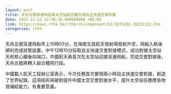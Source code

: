 ```yaml
---
layout: post
title: 天舟五號貨運飛船與太空站組合體完成自主快速交會對接
date: 2022-11-12 12:38:26.000000000 +08:00
link: https://news.rthk.hk/rthk/ch/component/k2/1675292-20221112.htm
categories: rthk
---
```


天舟五號貨運飛船早上10時03分，在海南文昌航天發射場發射升空，飛船入軌後順利完成狀態設置，中午12時10分採取自主快速交會對接模式，成功對接太空站天和核心艙後向端口，中國航天員首次在太空站迎接貨運飛船，完成交會對接後，天舟五號將轉入組合體飛行段。

中國載人航天工程辦公室表示，今次任務首次實現兩小時自主快速交會對接，創造了世界紀錄，這項技術突破對提升中國太空交會對接水平，提升太空站任務應急物資補給能力，有重要意義。
